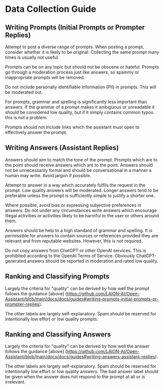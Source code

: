 # Data Collection Guide

## Writing Prompts (Initial Prompts or Prompter Replies)

Attempt to post a diverse range of prompts. When posting a prompt, consider
whether it is likely to be original. Collecting the same prompt many times is
usually not useful.

Prompts can be on any topic but should not be obscene or hateful. Prompts go
through a moderation process just like answers, so spammy or inappropriate
prompts will be removed.

Do not include personally identifiable information (PII) in prompts. This will
be moderated out.

For prompts, grammar and spelling is significantly less important than answers.
If the grammar of a prompt makes it ambiguous or unreadable it should be
considered low quality, but if it simply contains common typos this is not a
problem.

Prompts should not include links which the assistant must open to effectively
answer the prompt.

## Writing Answers (Assistant Replies)

Answers should aim to match the tone of the prompt. Prompts which are to the
point should receive answers which are to the point. Answers should not be
unnecessarily formal and should be conversational in a manner a human may
write. Avoid jargon if possible.

Attempt to answer in a way which accurately fulfils the request in the prompt.
Low quality answers will be moderated. Longer answers tend to be preferable
unless the prompt is sufficiently simple to justify a shorter one.

Where possible, avoid bias or expressing subjective preferences in answers. Do
not under any circumstances write answers which encourage illegal activities or
activities likely to be harmful to the user or others around them.

Answers should be help to a high standard of grammar and spelling. It is
permissible for answers to contain sources or references provided they are
relevant and from reputable websites. However, this is not required.

Do not copy answers from ChatGPT or other OpenAI services. This is prohibited
according to the OpenAI Terms of Service. Obviously ChatGPT-generated answers
should be reported in moderation and rated low quality.

## Ranking and Classifying Prompts

Largely the criteria for "quality" can be derived by how well the prompt
follows the guidance [above]
(https://github.com/LAION-AI/Open-Assistant/blob/main/docs/docs/guides#writing-prompts-initial-prompts-or-prompter-replies).

The other labels are largely self-explanatory. Spam should be reserved for
intentionally low effort or low quality prompts.

## Ranking and Classifying Answers

Largely the criteria for "quality" can be derived by how well the answer
follows the guidance [above]
(https://github.com/LAION-AI/Open-Assistant/blob/main/docs/docs/guides#writing-answers-assistant-replies).

The other labels are largely self-explanatory. Spam should be reserved for
intentionally low effort or low quality answers. The bad answer label should be
given when the answer does not respond to the prompt at all or is irrelevant.
